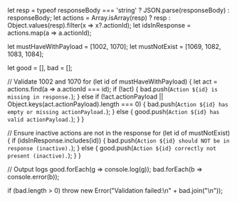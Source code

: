 let resp = typeof responseBody === 'string' ? JSON.parse(responseBody) : responseBody;
let actions = Array.isArray(resp) ? resp : Object.values(resp).filter(x => x?.actionId);
let idsInResponse = actions.map(a => a.actionId);

let mustHaveWithPayload = [1002, 1070];
let mustNotExist = [1069, 1082, 1083, 1084];

let good = [], bad = [];

// Validate 1002 and 1070
for (let id of mustHaveWithPayload) {
  let act = actions.find(a => a.actionId === id);
  if (!act) {
    bad.push(`Action ${id} is missing in response.`);
  } else if (!act.actionPayload || Object.keys(act.actionPayload).length === 0) {
    bad.push(`Action ${id} has empty or missing actionPayload.`);
  } else {
    good.push(`Action ${id} has valid actionPayload.`);
  }
}

// Ensure inactive actions are not in the response
for (let id of mustNotExist) {
  if (idsInResponse.includes(id)) {
    bad.push(`Action ${id} should NOT be in response (inactive).`);
  } else {
    good.push(`Action ${id} correctly not present (inactive).`);
  }
}

//  Output logs
good.forEach(g => console.log(g));
bad.forEach(b => console.error(b));

if (bad.length > 0) throw new Error("Validation failed:\n" + bad.join("\n"));
